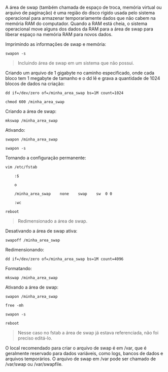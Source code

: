 A área de swap (também chamada de espaço de troca, memória virtual ou arquivo de paginação) é uma região do disco rígido usada pelo sistema operacional para armazenar temporariamente dados que não cabem na memória RAM do computador. Quando a RAM está cheia, o sistema operacional move alguns dos dados da RAM para a área de swap para liberar espaço na memória RAM para novos dados.

Imprimindo as informações de swap e memória:

	swapon -s

> Incluindo área de swap em um sistema que não possui.

Criando um arquivo de 1 gigabyte no caminho especificado, onde cada bloco tem 1 megabyte de tamanho e o dd lê e grava a quantidade de 1024 blocos de dados na criação:

    dd if=/dev/zero of=/minha_area_swap bs=1M count=1024

    chmod 600 /minha_area_swap

Criando a área de swap:

    mkswap /minha_area_swap

Ativando:

    swapon /minha_area_swap

    swapon -s

Tornando a configuração permanente:

    vim /etc/fstab

        :$

        o

        /minha_area_swap    none    swap    sw  0 0        

        :wc

    reboot

> Redimensionado a área de swap.

Desativando a área de swap ativa:

    swapoff /minha_area_swap

Redimensionando:

    dd if=/dev/zero of=/minha_area_swap bs=1M count=4096

Formatando:

    mkswap /minha_area_swap

Ativando a área de swap:

    swapon /minha_area_swap

    free -mh

    swapon -s

    reboot

> Nesse caso no fstab a área de swap já estava referenciada, não foi preciso editá-lo.

O local recomendado para criar o arquivo de swap é em /var, que é geralmente reservado para dados variáveis, como logs, bancos de dados e arquivos temporários. O arquivo de swap em /var pode ser chamado de /var/swap ou /var/swapfile.